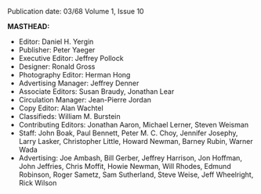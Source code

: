 Publication date: 03/68
Volume 1, Issue 10

**MASTHEAD:**
- Editor: Daniel H. Yergin
- Publisher: Peter Yaeger
- Executive Editor: Jeffrey Pollock
- Designer: Ronald Gross
- Photography Editor: Herman Hong
- Advertising Manager: Jeffrey Denner
- Associate Editors: Susan Braudy, Jonathan Lear
- Circulation Manager: Jean-Pierre Jordan
- Copy Editor: Alan Wachtel
- Classifieds: William M. Burstein
- Contributing Editors: Jonathan Aaron, Michael Lerner, Steven Weisman
- Staff: John Boak, Paul Bennett, Peter M. C. Choy, Jennifer Josephy, Larry Lasker, Christopher Little, Howard Newman, Barney Rubin, Warner Wada
- Advertising: Joe Ambash, Bill Gerber, Jeffrey Harrison, Jon Hoffman, John Jeffries, Chris Moffit, Howie Newman, Will Rhodes, Edmund Robinson, Roger Sametz, Sam Sutherland, Steve Weise, Jeff Wheelright, Rick Wilson

